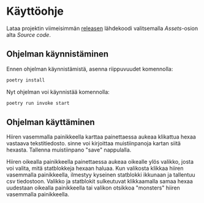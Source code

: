 # Käyttöohje

Lataa projektin viimeisimmän [releasen](https://github.com/kaariroo/ot-harjoitustyo/releases/tag/viikko_5) lähdekoodi valitsemalla _Assets_-osion alta _Source code_.

## Ohjelman käynnistäminen

Ennen ohjelman käynnistämistä, asenna riippuvuudet komennolla:

```bash
poetry install
```

Nyt ohjelman voi käynnistää komennolla:

```bash
poetry run invoke start
```
## Ohjelman käyttäminen

Hiiren vasemmalla painikkeella karttaa painettaessa aukeaa klikattua hexaa
vastaava tekstitiedosto. sinne voi kirjoittaa muistiinpanoja kartan siitä
hexasta. Tallenna muistiinpano "save" nappulalla.

Hiiren oikealla painikkeella painettaessa aukeaa oikealle ylös valikko, josta voi valita, mitä statblokkeja
hexaan haluaa. Kun valikosta klikkaa hiiren vasemmalla painikkeella, ilmestyy kyseinen statblokki ikkunaan ja 
tallentuu csv tiedostoon. Valikko ja statblokit sulkeutuvat klikkaamalla samaa hexaa uudestaan oikealla painikkeella
tai valikon otsikkoa "monsters" hiiren vasemmalla painikkeella.

